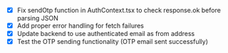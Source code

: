 - [x] Fix sendOtp function in AuthContext.tsx to check response.ok before parsing JSON
- [x] Add proper error handling for fetch failures
- [x] Update backend to use authenticated email as from address
- [x] Test the OTP sending functionality (OTP email sent successfully)
